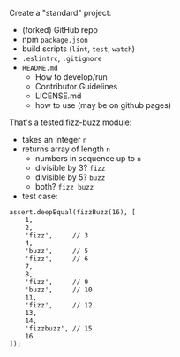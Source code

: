 Create a "standard" project:
* (forked) GitHub repo
* npm `package.json`
* build scripts (`lint`, `test`, `watch`)
* `.eslintrc`, `.gitignore`
* `README.md`
    * How to develop/run
    * Contributor Guidelines
    * LICENSE.md
    * how to use (may be on github pages)

That's a tested fizz-buzz module:
* takes an integer `n`
* returns array of length `n` 
    * numbers in sequence up to `n`
    * divisible by 3? `fizz`
    * divisible by 5? `buzz`
    * both? `fizz buzz`
* test case:
 ```
 assert.deepEqual(fizzBuzz(16), [
     1, 
     2, 
     'fizz',     // 3
     4, 
     'buzz',     // 5
     'fizz',     // 6
     7, 
     8, 
     'fizz',     // 9
     'buzz',     // 10
     11,
     'fizz',     // 12
     13,
     14,
     'fizzbuzz', // 15
     16
 ]);
 ```
